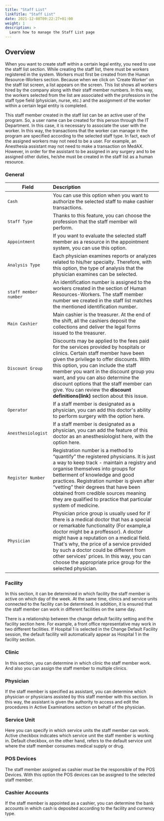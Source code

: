 ```yaml
---
title: "Staff List"
linkTitle: "Staff List"
date: 2021-12-08T09:22:27+01:00
weight: 1
description: >
  Learn how to manage the Staff List page
---
```

## **Overview**

When you want to create staff within a certain legal entity, you need to use the staff list section. While creating the staff list, there must be workers registered in the system. Workers must first be created from the Human Resource-Workers section. Because when we click on 'Create Worker' on the staff list screen, a list appears on the screen. This list shows all workers hired by the company along with their staff member numbers. In this way, the workers selected from the list are associated with the professions in the staff type field (physician, nurse, etc.) and the assignment of the worker within a certain legal entity is completed.

This staff member created in the staff list can be an active user of the program. So, a user name can be created for this person through the IT Department. In this case, it is necessary to associate the user with the worker. In this way, the transactions that the worker can manage in the program are specified according to the selected staff type. In fact, each of the assigned workers may not need to be a user. For example, an Anesthesia assistant may not need to make a transaction on MedAX. However, in order for the assistant to be assigned in any surgery and to be assigned other duties, he/she must be created in the staff list as a human resource.

### **General**



| Field          |  Description |  
|----------------|:-------------|
| `Cash`          | You can use this option when you want to authorize the selected staff to make cashier transactions. | 
| `Staff Type`    |  Thanks to this feature, you can choose the profession that the staff member will perform.   |  
| `Appointment`   |  If you want to evaluate the selected staff member as a resource in the appointment system, you can use this option.            | 
| `Analysis Type` |   Each physician examines reports or analyzes related to his/her specialty. Therefore, with this option, the type of analysis that the physician examines can be selected.           |
| `staff member number` |  An identification number is assigned to the workers created in the section of Human Resources-Workers. The staff member number we created in the staff list matches the mentioned identification number.            |
| `Main Cashier`  |  Main cashier is the treasurer. At the end of the shift, all the cashiers deposit the collections and deliver the legal forms issued to the treasurer.            |
| `Discount Group` | Discounts may be applied to the fees paid for the services provided by hospitals or clinics. Certain staff member have been given the privilege to offer discounts. With this option, you can include the staff member you want in the discount group you want, and you can also determine the discount options that the staff member can give. You can review the **discount definitions(link)** section about this issue.             |
| `Operator`      |     If a staff member is designated as a physician, you can add this doctor's ability to perform surgery with the option here.         |
| `Anesthesiologist` |   If a staff member is designated as a physician, you can add the feature of this doctor as an anesthesiologist here, with the option here.           |
| `Register Number` |  Registration number is a method to “quantify” the registered physicians. It is just a way to keep track - maintain a registry and organise themselves into groups for betterment of knowledge and good practices. Registration number is given after “vetting” their degrees that have been obtained from credible sources meaning they are qualified to practice that particular system of medicine.
| `Physician`     | Physician price group is usually used for if there is a medical doctor that has a special or remarkable functionality (For example,a doctor might be a proffessor). A doctor might have a reputation on a medical field. That's why, the price of a service provided by such a doctor could be different from other services' prices. In this way, you can choose the appropriate price group for the selected physician. |



### **Facility**
In this section, it can be determined in which facility the staff member is active on which day of the week. At the same time, clinics and service units connected to the facility can be determined. In addition, it is ensured that the staff member can work in different facilities on the same day.

There is a relationship between the change default facility setting and the facility section here. For example, a front office representative may work in two different facilities. If Hospital 1 is selected in the Change Default Facility session, the default facility will automatically appear as Hospital 1 in the facility section. 

### **Clinic**
In this section, you can determine in which clinic the staff member work. And also you can assign the staff member to multiple clinics.

### **Physician**

If the staff member is specified as assistant, you can determine which physician or physicians assisted by this staff member with this section. In this way, the assistant is given the authority to access and edit the procedures in Active Examinations section on behalf of the physician.

### **Service Unit**

Here you can specify in which service units the staff member can work. Active checkbox indicates which service unit the staff member is working in. Default checkbox, on the other hand, refers to the default service unit where the staff member consumes medical supply or drug.

### **POS Devices**

The staff member assigned as cashier must be the responsible of the POS Devices. With this option the POS devices can be assigned to the selected staff member.

### **Cashier Accounts**

If the staff member is appointed as a cashier, you can determine the bank accounts in which cash is deposited according to the facility and currency type.


